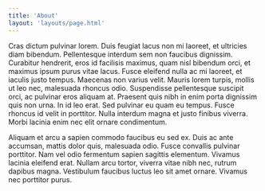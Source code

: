 ```yaml
---
title: 'About'
layout: 'layouts/page.html'
---
```


Cras dictum pulvinar lorem. Duis feugiat lacus non mi laoreet, et ultricies diam bibendum. Pellentesque interdum sem non faucibus dignissim. Curabitur hendrerit, eros id facilisis maximus, quam nisl bibendum orci, et maximus ipsum purus vitae lacus. Fusce eleifend nulla ac mi laoreet, et iaculis justo tempus. Maecenas non varius velit. Mauris lorem turpis, mollis ut leo nec, malesuada rhoncus odio. Suspendisse pellentesque suscipit orci, ac pulvinar eros aliquam at. Praesent quis nibh in enim porta dignissim quis non urna. In id leo erat. Sed pulvinar eu quam eu tempus. Fusce rhoncus id velit in porttitor. Nulla interdum magna et justo finibus viverra. Morbi lacinia enim nec elit ornare condimentum.

Aliquam et arcu a sapien commodo faucibus eu sed ex. Duis ac ante accumsan, mattis dolor quis, malesuada odio. Fusce convallis pulvinar porttitor. Nam vel odio fermentum sapien sagittis elementum. Vivamus lacinia eleifend erat. Nullam arcu tortor, viverra vitae nibh nec, rutrum dapibus magna. Vestibulum faucibus luctus leo sit amet ornare. Vivamus nec porttitor purus.